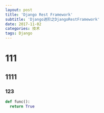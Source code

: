 ```yaml
---
layout: post
title: 'Django Rest Framework'
subtitle: 'Django进阶之DjangoRestFramework'
date: 2017-11-02
categories: 技术
tags: Django
---
```


# 111

## 1111

### 123

~~~python
def func():
  return True
~~~



